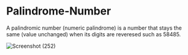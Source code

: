 # Palindrome-Number

A palindromic number (numeric palindrome) is a number that stays the same (value unchanged) when its digits are reveresed such as 58485.




![Screenshot (252)](https://user-images.githubusercontent.com/105228881/196665802-df1f36d2-1793-4044-a619-53bd1ce6b834.png)


